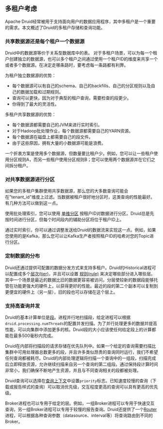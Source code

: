 ## 多租户考虑

Apache Druid经常被用于支持面向用户的数据应用程序，其中多租户是一个重要的需求。本文概述了Druid的多租户存储和查询功能。

<script async src="https://pagead2.googlesyndication.com/pagead/js/adsbygoogle.js"></script>
<ins class="adsbygoogle"
     style="display:block; text-align:center;"
     data-ad-layout="in-article"
     data-ad-format="fluid"
     data-ad-client="ca-pub-8828078415045620"
     data-ad-slot="7586680510"></ins>
<script>
     (adsbygoogle = window.adsbygoogle || []).push({});
</script>

### 共享数据源还是每个租户一个数据源

Druid中的数据源等价于关系型数据库中的表。 对于多租户场景，可以为每一个租户创建独立的数据源，也可以多个租户之间通过使用一个租户ID的维度来共享一个或者多个数据源。在决定走哪条路时，要考虑每一条路都有利弊。

为租户独立数据源的优势：

* 每个数据源可以有自己的schema、自己的backfills、自己的分区规则以及自己的数据加载和过期规则。
* 查询可以更快，因为对于典型的租户查询，需要检查的段更少。
* 你得到了最大的灵活性。

多租户共享数据源的优势：

* 每个数据源都需要自己的JVM来进行实时索引。
* 对于Hadoop批处理作业，每个数据源都需要自己的YARN资源。
* 每个数据源在磁盘上都需要自己的段文件。
* 由于这些原因，拥有大量的小数据源可能是浪费。

一个折衷方案是使用多个数据源，但数量要比租户少。例如，您可以让一些租户使用分区规则A，而另一些租户使用分区规则B；您可以使用两个数据源并在它们之间拆分租户。

### 对共享数据源进行分区

如果您的多租户集群使用共享数据源，那么您的大多数查询可能会在"tenant_id"维度上过滤。当数据被租户很好地分区时，这类查询的性能最好。有几种方法可以做到这一点。

使用批处理索引，您可以使用 [单维分区](../DataIngestion/hadoopbased.md#单一维度范围分区) 按租户ID对数据进行分区。Druid总是先按时间进行分区，但每个时间段内的辅助分区将位于租户ID上。

通过实时索引，你可以通过调整发送给Druid的数据流来实现这一点。例如，如果您使用的是Kafka，那么您可以让Kafka生产者按照租户ID的哈希对您的Topic进行分区。

### 定制数据的分布

Druid还通过提供可配置的数据分发方式来支持多租户。Druid的Historical进程可以配置成多个[层次(tier)](../Operations/role-configuration.md)，并且可以设置 [规则(rule)](../Operations/role-configuration.md) 来决定哪些部分进入哪些层。其中一个场景是最近的数据比旧的数据更容易被访问，分层使较新的数据段能够托管在功能更强大的硬件上，以获得更好的性能。最近的段的第二个副本可以复制到更便宜的硬件上（另一层），旧的段也可以存储在这个层上。

### 支持高查询并发

Druid的基本计算单位是[段](../design/Segments.md)。进程并行地扫描段，给定进程可以根据`druid.processing.numThreads`的配置并发扫描。为了并行处理更多的数据并提高性能，可以向集群中添加更多的核。Druid段的大小应该使任何给定段上的计算都能在最多500毫秒内完成。

Druid在内部将扫描段的请求存储在优先队列中。如果一个给定的查询需要扫描比集群中可用处理器总数更多的段，并且许多类似昂贵的查询同时运行，我们不希望任何查询都被耗尽。Druid的内部处理逻辑将扫描一个查询中的一组段，扫描完成后立即释放资源，允许继续扫描来自另一个查询的第二组段。通过保持段计算时间非常小，我们确保不断地产生资源，并且与不同查询相关的段都被处理。

Druid查询可以选择在[查询上下文](query-context.md)中设置`priority`标志。已知速度较慢的查询（下载或报告样式的查询）可以取消优先级，交互程度更高的查询可以具有更高的优先级。

Broker进程也可以专用于给定的层。例如，一组Broker进程可以专用于快速交互查询，另一组Broker进程可以专用于较慢的报告查询。Druid还提供了一个[Router](../design/Router.md)进程，可以根据各种查询参数（datasource、interval等）将查询路由到不同的Broker。
